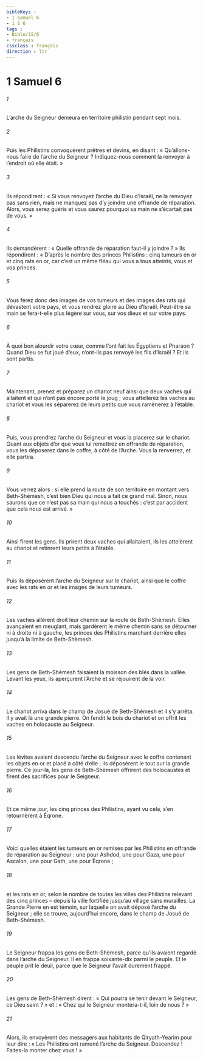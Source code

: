 ```yaml
---
bibleKeys : 
- 1 Samuel 6
- 1 S 6
tags : 
- Bible/1S/6
- français
cssclass : français
direction : ltr
---
```


# 1 Samuel 6

###### 1
L’arche du Seigneur demeura en territoire philistin pendant sept mois.
###### 2
Puis les Philistins convoquèrent prêtres et devins, en disant : « Qu’allons-nous faire de l’arche du Seigneur ? Indiquez-nous comment la renvoyer à l’endroit où elle était. »
###### 3
Ils répondirent : « Si vous renvoyez l’arche du Dieu d’Israël, ne la renvoyez pas sans rien, mais ne manquez pas d’y joindre une offrande de réparation. Alors, vous serez guéris et vous saurez pourquoi sa main ne s’écartait pas de vous. »
###### 4
Ils demandèrent : « Quelle offrande de réparation faut-il y joindre ? » Ils répondirent : « D’après le nombre des princes Philistins : cinq tumeurs en or et cinq rats en or, car c’est un même fléau qui vous a tous atteints, vous et vos princes.
###### 5
Vous ferez donc des images de vos tumeurs et des images des rats qui dévastent votre pays, et vous rendrez gloire au Dieu d’Israël. Peut-être sa main se fera-t-elle plus légère sur vous, sur vos dieux et sur votre pays.
###### 6
À quoi bon alourdir votre cœur, comme l’ont fait les Égyptiens et Pharaon ? Quand Dieu se fut joué d’eux, n’ont-ils pas renvoyé les fils d’Israël ? Et ils sont partis.
###### 7
Maintenant, prenez et préparez un chariot neuf ainsi que deux vaches qui allaitent et qui n’ont pas encore porté le joug ; vous attellerez les vaches au chariot et vous les séparerez de leurs petits que vous ramènerez à l’étable.
###### 8
Puis, vous prendrez l’arche du Seigneur et vous la placerez sur le chariot. Quant aux objets d’or que vous lui remettrez en offrande de réparation, vous les déposerez dans le coffre, à côté de l’Arche. Vous la renverrez, et elle partira.
###### 9
Vous verrez alors : si elle prend la route de son territoire en montant vers Beth-Shèmesh, c’est bien Dieu qui nous a fait ce grand mal. Sinon, nous saurons que ce n’est pas sa main qui nous a touchés : c’est par accident que cela nous est arrivé. »
###### 10
Ainsi firent les gens. Ils prirent deux vaches qui allaitaient, ils les attelèrent au chariot et retinrent leurs petits à l’étable.
###### 11
Puis ils déposèrent l’arche du Seigneur sur le chariot, ainsi que le coffre avec les rats en or et les images de leurs tumeurs.
###### 12
Les vaches allèrent droit leur chemin sur la route de Beth-Shèmesh. Elles avançaient en meuglant, mais gardèrent le même chemin sans se détourner ni à droite ni à gauche, les princes des Philistins marchant derrière elles jusqu’à la limite de Beth-Shèmesh.
###### 13
Les gens de Beth-Shèmesh faisaient la moisson des blés dans la vallée. Levant les yeux, ils aperçurent l’Arche et se réjouirent de la voir.
###### 14
Le chariot arriva dans le champ de Josué de Beth-Shèmesh et il s’y arrêta. Il y avait là une grande pierre. On fendit le bois du chariot et on offrit les vaches en holocauste au Seigneur.
###### 15
Les lévites avaient descendu l’arche du Seigneur avec le coffre contenant les objets en or et placé à côté d’elle ; ils déposèrent le tout sur la grande pierre. Ce jour-là, les gens de Beth-Shèmesh offrirent des holocaustes et firent des sacrifices pour le Seigneur.
###### 16
Et ce même jour, les cinq princes des Philistins, ayant vu cela, s’en retournèrent à Éqrone.
###### 17
Voici quelles étaient les tumeurs en or remises par les Philistins en offrande de réparation au Seigneur : une pour Ashdod, une pour Gaza, une pour Ascalon, une pour Gath, une pour Éqrone ;
###### 18
et les rats en or, selon le nombre de toutes les villes des Philistins relevant des cinq princes – depuis la ville fortifiée jusqu’au village sans murailles. La Grande Pierre en est témoin, sur laquelle on avait déposé l’arche du Seigneur ; elle se trouve, aujourd’hui encore, dans le champ de Josué de Beth-Shèmesh.
###### 19
Le Seigneur frappa les gens de Beth-Shèmesh, parce qu’ils avaient regardé dans l’arche du Seigneur. Il en frappa soixante-dix parmi le peuple. Et le peuple prit le deuil, parce que le Seigneur l’avait durement frappé.
###### 20
Les gens de Beth-Shèmesh dirent : « Qui pourra se tenir devant le Seigneur, ce Dieu saint ? » et : « Chez qui le Seigneur montera-t-il, loin de nous ? »
###### 21
Alors, ils envoyèrent des messagers aux habitants de Qiryath-Yearim pour leur dire : « Les Philistins ont ramené l’arche du Seigneur. Descendez ! Faites-la monter chez vous ! »
